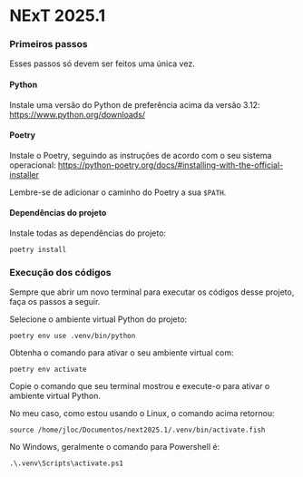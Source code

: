 # NExT 2025.1

### Primeiros passos

Esses passos só devem ser feitos uma única vez.

#### Python

Instale uma versão do Python de preferência acima da versão 3.12: https://www.python.org/downloads/


#### Poetry

Instale o Poetry, seguindo as instruções de acordo com o seu sistema operacional: https://python-poetry.org/docs/#installing-with-the-official-installer

Lembre-se de adicionar o caminho do Poetry a sua `$PATH`.

#### Dependências do projeto

Instale todas as dependências do projeto:

```
poetry install
```

### Execução dos códigos

Sempre que abrir um novo terminal para executar os códigos desse projeto, faça os passos a seguir.

Selecione o ambiente virtual Python do projeto:

```
poetry env use .venv/bin/python
```

Obtenha o comando para ativar o seu ambiente virtual com:

```
poetry env activate
```

Copie o comando que seu terminal mostrou e execute-o para ativar o ambiente virtual Python.

No meu caso, como estou usando o Linux, o comando acima retornou:

```
source /home/jloc/Documentos/next2025.1/.venv/bin/activate.fish
```

No Windows, geralmente o comando para Powershell é:

```
.\.venv\Scripts\activate.ps1
```
